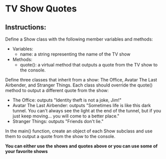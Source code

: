 # TV Show Quotes

## Instructions:

Define a Show class with the following member variables and methods:

- Variables:
  - name: a string representing the name of the TV show
- Methods:
  - quote(): a virtual method that outputs a quote from the TV show to the console.

Define three classes that inherit from a show: The Office, Avatar The Last Airbender, and Stranger Things. Each class should override the quote() method to output a different quote from the show:

- The Office: outputs "Identity theft is not a joke, Jim!"
- Avatar The Last Airbender: outputs "Sometimes life is like this dark tunnel. You can't always see the light at the end of the tunnel, but if you just keep moving... you will come to a better place."
- Stranger Things: outputs "Friends don't lie."

In the main() function, create an object of each Show subclass and use them to output a quote from the show to the console.

**You can either use the shows and quotes above or you can use some of your favorite shows**
